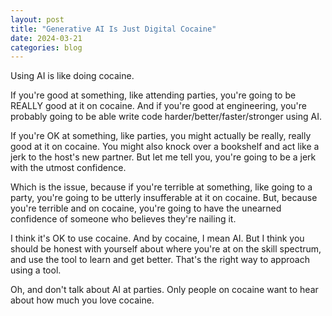 ```yaml
---
layout: post
title: "Generative AI Is Just Digital Cocaine"
date: 2024-03-21
categories: blog
---
```


Using AI is like doing cocaine.

If you're good at something, like attending parties, you're going to be REALLY good at it on cocaine. And if you're good at engineering, you're probably going to be able write code harder/better/faster/stronger using AI.

If you're OK at something, like parties, you might actually be really, really good at it on cocaine. You might also knock over a bookshelf and act like a jerk to the host's new partner. But let me tell you, you're going to be a jerk with the utmost confidence.

Which is the issue, because if you're terrible at something, like going to a party, you're going to be utterly insufferable at it on cocaine. But, because you're terrible and on cocaine, you're going to have the unearned confidence of someone who believes they're nailing it. 

I think it's OK to use cocaine. And by cocaine, I mean AI. But I think you should be honest with yourself about where you're at on the skill spectrum, and use the tool to learn and get better. That's the right way to approach using a tool.

Oh, and don't talk about AI at parties. Only people on cocaine want to hear about how much you love cocaine.